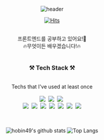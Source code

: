  <div align = center>
      
 ![header](https://capsule-render.vercel.app/api?type=wave&color=gradient&height=300&section=footer&text=HOBIN👋&fontSize=90&animation=blink)

</div>
 
 
<div align = center>

[![Hits](https://hits.seeyoufarm.com/api/count/incr/badge.svg?url=https%3A%2F%2Fgithub.com%2Fhobin49%2Fhit-counter&count_bg=%2379C83D&title_bg=%23555555&icon=&icon_color=%23E7E7E7&title=hits&edge_flat=false)](https://hits.seeyoufarm.com)

</div>




<div align = "center"><br>프론트엔드를 공부하고 있어요!🐶</div>
<div align = "center"> 🔥무엇이든 배우겠습니다!🔥 </div>


<div align = "center"><br><h3> ⚒ Tech Stack ⚒ </div></h3>
<div align = "center"><br> Techs that I've used at least once
 

<div align = "center"> <br> <img src="https://img.shields.io/badge/Python-3766AB?style=flat-square&logo=Python&logoColor=yellow"/></a>&nbsp <img src="https://img.shields.io/badge/GitHub-181717?style=flat-square&logo=GitHub&logoColor=white"/></a>&nbsp <img src="https://img.shields.io/badge/SQLite-003B57? style=flat-square&logo=SQLite&logoColor=blue"/></a>&nbsp</div> <img src="https://img.shields.io/badge/html-E34F26? style=flat-square&logo=html5&logoColor=white"/></a>&nbsp  <img src="https://img.shields.io/badge/css-1572B6? style=flat-square&logo=css3&logoColor=white"/></a>&nbsp  <img src="https://img.shields.io/badge/bootstrap-7952B3? style=flat-square&logo=bootstrap&logoColor=white"/></a>&nbsp
<img src="https://img.shields.io/badge/javascript-F7DF1E? style=flat-square&logo=javascript&logoColor=black"/></a>&nbsp
<img src="https://img.shields.io/badge/Django-092E20? style=flat-square&logo=Django&logoColor=white"/></a>&nbsp
<img src="https://img.shields.io/badge/vue.js-4FC08D? style=flat-square&logo=Vue.js&logoColor=green"/></a>&nbsp
<img src="https://img.shields.io/badge/react-61DAFB?style=flat-square&logo=react&logoColor=black"> 
</div>

<div align = center><br>




</div>
 
<div align = center><br>
 
![hobin49's github stats](https://github-readme-stats.vercel.app/api?username=hobin49&show_icons=true) 
![Top Langs](https://github-readme-stats.vercel.app/api/top-langs/?username=hobin49&layout=compact&theme=tokyonight)
</div> 


